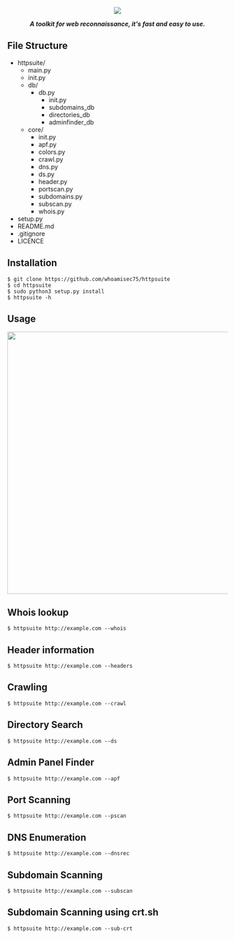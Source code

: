 <p align="center"><img src="https://github.com/whoamisec75/httpsuite/blob/main/static/IMG_20211122_204717.jpg"/></p>
<i><b><p align="center">A toolkit for web reconnaissance, it's fast and easy to use.</p></b></i>  

## File Structure
* httpsuite/
  * main.py
  * init.py
  * db/
    * db.py
      * init.py
      * subdomains_db
      * directories_db
      * adminfinder_db
  * core/
    * init.py
    * apf.py
    * colors.py
    * crawl.py
    * dns.py
    * ds.py
    * header.py
    * portscan.py
    * subdomains.py
    * subscan.py
    * whois.py
* setup.py
* README.md
* .gitignore
* LICENCE

## Installation 

```
$ git clone https://github.com/whoamisec75/httpsuite
$ cd httpsuite
$ sudo python3 setup.py install
$ httpsuite -h
```

## Usage 
<img src="https://github.com/whoamisec75/httpsuite/blob/main/static/Screenshot%20from%202021-11-20%2022-37-22.png" length="600px" width="600px"/>

## Whois lookup
```
$ httpsuite http://example.com --whois
```
## Header information
```
$ httpsuite http://example.com --headers
```
## Crawling
```
$ httpsuite http://example.com --crawl
```
## Directory Search
```
$ httpsuite http://example.com --ds
```
## Admin Panel Finder
```
$ httpsuite http://example.com --apf
```
## Port Scanning
```
$ httpsuite http://example.com --pscan
```
## DNS Enumeration
```
$ httpsuite http://example.com --dnsrec
```
## Subdomain Scanning
```
$ httpsuite http://example.com --subscan
```
## Subdomain Scanning using crt.sh
```
$ httpsuite http://example.com --sub-crt
```
